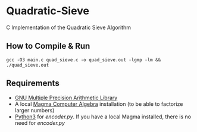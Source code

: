 # Quadratic-Sieve
C Implementation of the Quadratic Sieve Algorithm

## How to Compile & Run

```
gcc -O3 main.c quad_sieve.c -o quad_sieve.out -lgmp -lm && ./quad_sieve.out
```

## Requirements
- [GNU Multiple Precision Arithmetic Library](https://gmplib.org)
- A local [Magma Computer Algebra](http://magma.maths.usyd.edu.au/magma/) installation (to be able to factorize larger numbers) 
- [Python3](https://www.python.org/downloads/) for _encoder.py_. If you have a local Magma installed, there is no need for _encoder.py_
